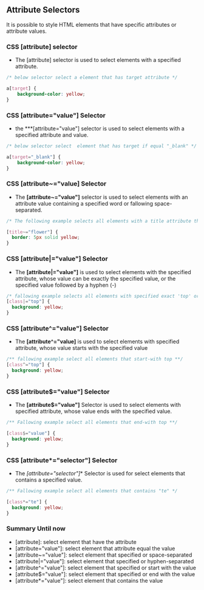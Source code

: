 ## Attribute Selectors

It is possible to style HTML elements that have specific attributes or attribute values.

### CSS [attribute] selector

* The [attribute] selector is used to select elements with a specified attribute.

```css
/* below selector select a element that has target attribute */

a[target] {
    background-color: yellow;
}
```

### CSS [attribute="value"] Selector

* the ***[attribute="value"] selector is used to select elements with a specified attribute and value.

```css
/* below selector select  element that has target if equal "_blank" */

a[target="_blank"] {
    background-color: yellow;
}
```

### CSS [attribute~="value] Selector

* The **[attribute~="value"]** selector  is used to select elements with an attribute value containing a specified word or fallowing space-separated.

```css
/* The following example selects all elements with a title attribute that contains a space-separated list of words, one of which is "flower": */

[title~="flower"] {
  border: 5px solid yellow;
}
```

### CSS [attribute|="value"] Selector

* The **[attribute|="value"]**  is used to select elements with the specified attribute, whose value can be exactly the specified value, or the specified value followed by a hyphen (-)

```css
/* fallowing example selects all elements with specified exact 'top' or fallowing hype(-) like class ="top" or class="top-text" */
[class|="top"] {
  background: yellow;
}
```

### CSS [attribute^="value"] Selector

* The **[attribute^="value]** is used to select elements with specified attribute, whose value starts with the specified value

```css
/** fallowing example select all elements that start-with top **/
[class^="top"] {
  background: yellow;
}
```

### CSS [attribute$="value"] Selector

* The **[attribute$="value"]** Selector is used to select elements with specified attribute, whose value ends with the specified value.

```css
/** Fallowing example select all elements that end-with top **/

[class$="value"] {
  background: yellow;
}
```

### CSS [attribute*="selector"] Selector

* The **[attribute*="selector"]** Selector is used for select   elements that contains a specified value.

```css
/** Fallowing example select all elements that contains "te" */

[class*="te"] {
  background: yellow;
}
```
### Summary Until now
* [attribute]: select element that have the attribute
* [attribute="value"]: select element that attribute equal the value
* [attribute~="value"]: select element that specified or space-separated
* [attribute|="value"]: select element that specified or hyphen-separated
* [attribute^="value"]: select element that specified or start with the value
* [attribute$="value"]: select element that specified or end with the value
* [attribute*="value"]: select element that contains the value